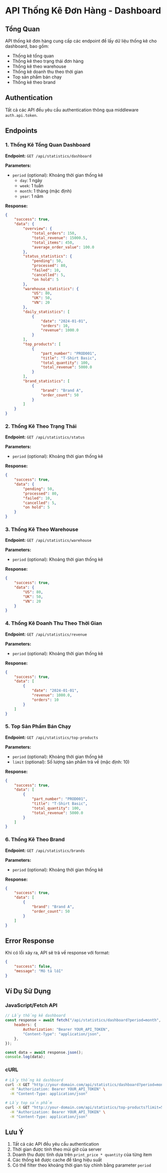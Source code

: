# API Thống Kê Đơn Hàng - Dashboard

## Tổng Quan

API thống kê đơn hàng cung cấp các endpoint để lấy dữ liệu thống kê cho dashboard, bao gồm:

-   Thống kê tổng quan
-   Thống kê theo trạng thái đơn hàng
-   Thống kê theo warehouse
-   Thống kê doanh thu theo thời gian
-   Top sản phẩm bán chạy
-   Thống kê theo brand

## Authentication

Tất cả các API đều yêu cầu authentication thông qua middleware `auth.api.token`.

## Endpoints

### 1. Thống Kê Tổng Quan Dashboard

**Endpoint:** `GET /api/statistics/dashboard`

**Parameters:**

-   `period` (optional): Khoảng thời gian thống kê
    -   `day`: 1 ngày
    -   `week`: 1 tuần
    -   `month`: 1 tháng (mặc định)
    -   `year`: 1 năm

**Response:**

```json
{
    "success": true,
    "data": {
        "overview": {
            "total_orders": 150,
            "total_revenue": 15000.5,
            "total_items": 450,
            "average_order_value": 100.0
        },
        "status_statistics": {
            "pending": 50,
            "processed": 80,
            "failed": 10,
            "cancelled": 5,
            "on hold": 5
        },
        "warehouse_statistics": {
            "US": 80,
            "UK": 50,
            "VN": 20
        },
        "daily_statistics": [
            {
                "date": "2024-01-01",
                "orders": 10,
                "revenue": 1000.0
            }
        ],
        "top_products": [
            {
                "part_number": "PROD001",
                "title": "T-Shirt Basic",
                "total_quantity": 100,
                "total_revenue": 5000.0
            }
        ],
        "brand_statistics": [
            {
                "brand": "Brand A",
                "order_count": 50
            }
        ]
    }
}
```

### 2. Thống Kê Theo Trạng Thái

**Endpoint:** `GET /api/statistics/status`

**Parameters:**

-   `period` (optional): Khoảng thời gian thống kê

**Response:**

```json
{
    "success": true,
    "data": {
        "pending": 50,
        "processed": 80,
        "failed": 10,
        "cancelled": 5,
        "on hold": 5
    }
}
```

### 3. Thống Kê Theo Warehouse

**Endpoint:** `GET /api/statistics/warehouse`

**Parameters:**

-   `period` (optional): Khoảng thời gian thống kê

**Response:**

```json
{
    "success": true,
    "data": {
        "US": 80,
        "UK": 50,
        "VN": 20
    }
}
```

### 4. Thống Kê Doanh Thu Theo Thời Gian

**Endpoint:** `GET /api/statistics/revenue`

**Parameters:**

-   `period` (optional): Khoảng thời gian thống kê

**Response:**

```json
{
    "success": true,
    "data": [
        {
            "date": "2024-01-01",
            "revenue": 1000.0,
            "orders": 10
        }
    ]
}
```

### 5. Top Sản Phẩm Bán Chạy

**Endpoint:** `GET /api/statistics/top-products`

**Parameters:**

-   `period` (optional): Khoảng thời gian thống kê
-   `limit` (optional): Số lượng sản phẩm trả về (mặc định: 10)

**Response:**

```json
{
    "success": true,
    "data": [
        {
            "part_number": "PROD001",
            "title": "T-Shirt Basic",
            "total_quantity": 100,
            "total_revenue": 5000.0
        }
    ]
}
```

### 6. Thống Kê Theo Brand

**Endpoint:** `GET /api/statistics/brands`

**Parameters:**

-   `period` (optional): Khoảng thời gian thống kê

**Response:**

```json
{
    "success": true,
    "data": [
        {
            "brand": "Brand A",
            "order_count": 50
        }
    ]
}
```

## Error Response

Khi có lỗi xảy ra, API sẽ trả về response với format:

```json
{
    "success": false,
    "message": "Mô tả lỗi"
}
```

## Ví Dụ Sử Dụng

### JavaScript/Fetch API

```javascript
// Lấy thống kê dashboard
const response = await fetch("/api/statistics/dashboard?period=month", {
    headers: {
        Authorization: "Bearer YOUR_API_TOKEN",
        "Content-Type": "application/json",
    },
});

const data = await response.json();
console.log(data);
```

### cURL

```bash
# Lấy thống kê dashboard
curl -X GET "http://your-domain.com/api/statistics/dashboard?period=month" \
  -H "Authorization: Bearer YOUR_API_TOKEN" \
  -H "Content-Type: application/json"

# Lấy top sản phẩm
curl -X GET "http://your-domain.com/api/statistics/top-products?limit=5" \
  -H "Authorization: Bearer YOUR_API_TOKEN" \
  -H "Content-Type: application/json"
```

## Lưu Ý

1. Tất cả các API đều yêu cầu authentication
2. Thời gian được tính theo múi giờ của server
3. Doanh thu được tính dựa trên `print_price * quantity` của từng item
4. Các thống kê được cache để tăng hiệu suất
5. Có thể filter theo khoảng thời gian tùy chỉnh bằng parameter `period`
